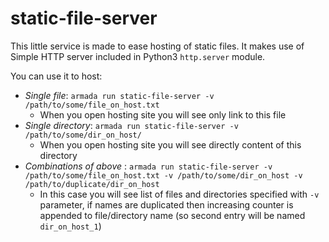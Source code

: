 # static-file-server

This little service is made to ease hosting of static files. It makes use of Simple HTTP server included in Python3 `http.server` module.

You can use it to host:
* _Single file_: `armada run static-file-server -v /path/to/some/file_on_host.txt`
  * When you open hosting site you will see only link to this file
* _Single directory_: `armada run static-file-server -v /path/to/some/dir_on_host/`
  * When you open hosting site you will see directly content of this directory
* _Combinations of above_ : `armada run static-file-server -v /path/to/some/file_on_host.txt -v /path/to/some/dir_on_host -v /path/to/duplicate/dir_on_host`
  * In this case you will see list of files and directories specified with `-v` parameter, if names are duplicated then increasing counter is appended to file/directory name (so second entry will be named `dir_on_host_1`)

